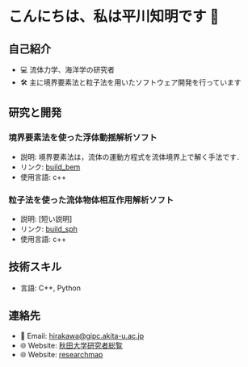 # こんにちは、私は平川知明です 👋

## 自己紹介

- 💻 流体力学、海洋学の研究者
- 🛠️ 主に境界要素法と粒子法を用いたソフトウェア開発を行っています

## 研究と開発

### 境界要素法を使った浮体動揺解析ソフト

- 説明: 境界要素法は，流体の運動方程式を流体境界上で解く手法です．
- リンク: [build_bem](https://github.com/tomoakihirakawa/cpp/blob/main/builds/build_bem/README.md)
- 使用言語: c++

### 粒子法を使った流体物体相互作用解析ソフト

- 説明: [短い説明]
- リンク: [build_sph](https://github.com/tomoakihirakawa/cpp/blob/main/builds/build_sph/README.md)
- 使用言語: c++

## 技術スキル

- 言語: C++, Python

## 連絡先

- 📧 Email: hirakawa@gipc.akita-u.ac.jp
- 🌐 Website: [秋田大学研究者総覧](https://akitauinfo.akita-u.ac.jp/html/100000862_ja.html?k=%E5%B9%B3%E5%B7%9D)
- 🌐 Website: [researchmap](https://researchmap.jp/tomoakihirakawa)
